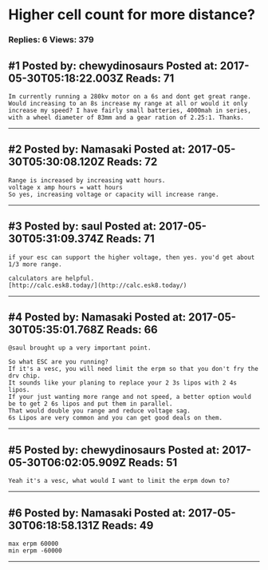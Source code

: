 # Higher cell count for more distance?

### Replies: 6 Views: 379

## \#1 Posted by: chewydinosaurs Posted at: 2017-05-30T05:18:22.003Z Reads: 71

```
Im currently running a 280kv motor on a 6s and dont get great range. Would increasing to an 8s increase my range at all or would it only increase my speed? I have fairly small batteries, 4000mah in series, with a wheel diameter of 83mm and a gear ration of 2.25:1. Thanks.
```

---
## \#2 Posted by: Namasaki Posted at: 2017-05-30T05:30:08.120Z Reads: 72

```
Range is increased by increasing watt hours.
voltage x amp hours = watt hours
So yes, increasing voltage or capacity will increase range.
```

---
## \#3 Posted by: saul Posted at: 2017-05-30T05:31:09.374Z Reads: 71

```
if your esc can support the higher voltage, then yes. you'd get about 1/3 more range.

calculators are helpful.
[http://calc.esk8.today/](http://calc.esk8.today/)
```

---
## \#4 Posted by: Namasaki Posted at: 2017-05-30T05:35:01.768Z Reads: 66

```
@saul brought up a very important point.

So what ESC are you running?
If it's a vesc, you will need limit the erpm so that you don't fry the drv chip.
It sounds like your planing to replace your 2 3s lipos with 2 4s lipos.
If your just wanting more range and not speed, a better option would be to get 2 6s lipos and put them in parallel.
That would double you range and reduce voltage sag.
6s Lipos are very common and you can get good deals on them.
```

---
## \#5 Posted by: chewydinosaurs Posted at: 2017-05-30T06:02:05.909Z Reads: 51

```
Yeah it's a vesc, what would I want to limit the erpm down to?
```

---
## \#6 Posted by: Namasaki Posted at: 2017-05-30T06:18:58.131Z Reads: 49

```
max erpm 60000
min erpm -60000
```

---
